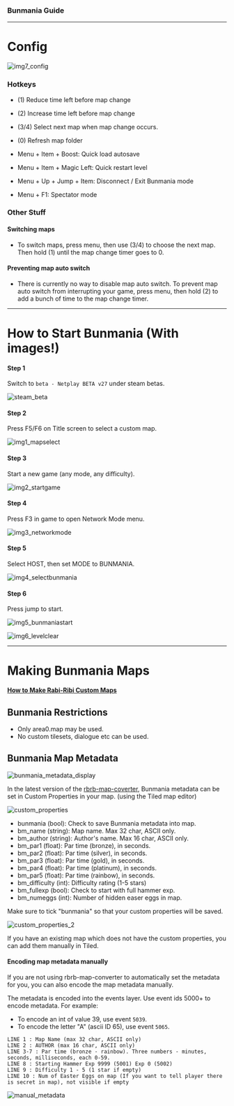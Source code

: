 ### Bunmania Guide
-------------------------------

# Config
![img7_config](https://user-images.githubusercontent.com/27341392/53293796-cdd0e980-3815-11e9-9716-167938b57f6e.png)

### Hotkeys
- (1) Reduce time left before map change
- (2) Increase time left before map change
- (3/4) Select next map when map change occurs.
- (0) Refresh map folder

- Menu + Item + Boost: Quick load autosave
- Menu + Item + Magic Left: Quick restart level
- Menu + Up + Jump + Item: Disconnect / Exit Bunmania mode
- Menu + F1: Spectator mode

### Other Stuff

#### Switching maps
- To switch maps, press menu, then use (3/4) to choose the next map. Then hold (1) until the map change timer goes to 0.

#### Preventing map auto switch
- There is currently no way to disable map auto switch. To prevent map auto switch from interrupting your game, press menu, then hold (2) to add a bunch of time to the map change timer.


---------------------------------

# How to Start Bunmania (With images!)

#### Step 1
Switch to `beta - Netplay BETA v27` under steam betas. 

![steam_beta](https://user-images.githubusercontent.com/27341392/53293943-8b5cdc00-3818-11e9-834d-489a17ab60e8.png)

#### Step 2
Press F5/F6 on Title screen to select a custom map.

![img1_mapselect](https://user-images.githubusercontent.com/27341392/53293790-cc9fbc80-3815-11e9-8107-fad5ada76680.png)

#### Step 3
Start a new game (any mode, any difficulty).

![img2_startgame](https://user-images.githubusercontent.com/27341392/53293791-cc9fbc80-3815-11e9-8d78-de0261c09ce6.png)

#### Step 4
Press F3 in game to open Network Mode menu.

![img3_networkmode](https://user-images.githubusercontent.com/27341392/53293792-cd385300-3815-11e9-96ef-7ff1fc71c25a.png)

#### Step 5
Select HOST, then set MODE to BUNMANIA.

![img4_selectbunmania](https://user-images.githubusercontent.com/27341392/53293793-cd385300-3815-11e9-8071-7e7d58f8bbb4.png)

#### Step 6
Press jump to start.

![img5_bunmaniastart](https://user-images.githubusercontent.com/27341392/53293794-cd385300-3815-11e9-9794-f392fae2f52b.png)

![img6_levelclear](https://user-images.githubusercontent.com/27341392/53293795-cd385300-3815-11e9-96e4-eedd86bcad2c.png)



---------------------------------


# Making Bunmania Maps

[**How to Make Rabi-Ribi Custom Maps**](https://wcko87.github.io/rabiribi-map-editing/)

## Bunmania Restrictions
- Only area0.map may be used.
- No custom tilesets, dialogue etc can be used.

## Bunmania Map Metadata
![bunmania_metadata_display](https://user-images.githubusercontent.com/27341392/53294776-e26aad00-3828-11e9-879a-e74e5b45d635.png)

In the latest version of the [rbrb-map-coverter](https://ci.appveyor.com/project/wcko87/rbrb-map-converter/build/artifacts), Bunmania metadata can be set in Custom Properties in your map. (using the Tiled map editor)

![custom_properties](https://user-images.githubusercontent.com/27341392/53293945-8bf57280-3818-11e9-900b-2dab298bceb9.png)

- bunmania (bool): Check to save Bunmania metadata into map.
- bm_name (string): Map name. Max 32 char, ASCII only.
- bm_author (string): Author's name. Max 16 char, ASCII only.
- bm_par1 (float): Par time (bronze), in seconds.
- bm_par2 (float): Par time (silver), in seconds.
- bm_par3 (float): Par time (gold), in seconds.
- bm_par4 (float): Par time (platinum), in seconds.
- bm_par5 (float): Par time (rainbow), in seconds.
- bm_difficulty (int): Difficulty rating (1-5 stars)
- bm_fullexp (bool): Check to start with full hammer exp.
- bm_numeggs (int): Number of hidden easer eggs in map.

Make sure to tick "bunmania" so that your custom properties will be saved.

![custom_properties_2](https://user-images.githubusercontent.com/27341392/53294041-48036d00-381a-11e9-8b83-f23f0fd3a390.png)

If you have an existing map which does not have the custom properties, you can add them manually in Tiled.

#### Encoding map metadata manually

If you are not using rbrb-map-converter to automatically set the metadata for you, you can also encode the map metadata manually.

The metadata is encoded into the events layer. Use event ids 5000+ to encode metadata. For example:
- To encode an int of value 39, use event `5039`.
- To encode the letter "A" (ascii ID 65), use event `5065`.

```
LINE 1 : Map Name (max 32 char, ASCII only)
LINE 2 : AUTHOR (max 16 char, ASCII only)
LINE 3-7 : Par time (bronze - rainbow). Three numbers - minutes, seconds, milliseconds, each 0-59.
LINE 8 : Starting Hammer Exp 9999 (5001) Exp 0 (5002)
LINE 9 : Difficulty 1 - 5 (1 star if empty) 
LINE 10 : Num of Easter Eggs on map (If you want to tell player there is secret in map), not visible if empty
```

![manual_metadata](https://user-images.githubusercontent.com/27341392/53294777-e26aad00-3828-11e9-984c-0f09b8c6b57b.png)
